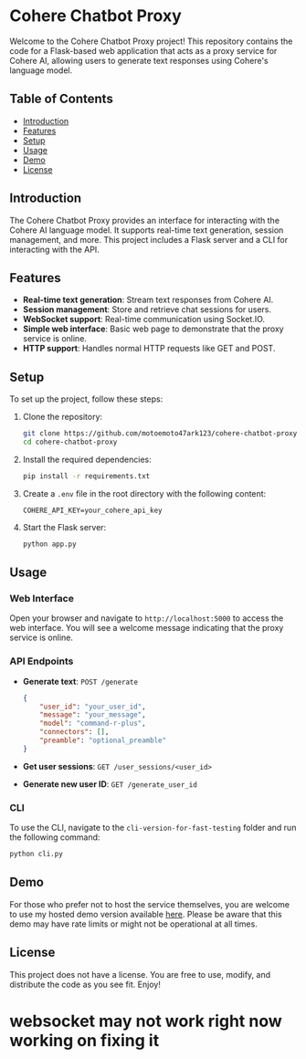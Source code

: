 # Cohere Chatbot Proxy
Welcome to the Cohere Chatbot Proxy project! This repository contains the code for a Flask-based web application that acts as a proxy service for Cohere AI, allowing users to generate text responses using Cohere's language model.

## Table of Contents
- [Introduction](#introduction)
- [Features](#features)
- [Setup](#setup)
- [Usage](#usage)
- [Demo](#demo)
- [License](#license)

## Introduction

The Cohere Chatbot Proxy provides an interface for interacting with the Cohere AI language model. It supports real-time text generation, session management, and more. This project includes a Flask server and a CLI for interacting with the API.

## Features

- **Real-time text generation**: Stream text responses from Cohere AI.
- **Session management**: Store and retrieve chat sessions for users.
- **WebSocket support**: Real-time communication using Socket.IO.
- **Simple web interface**: Basic web page to demonstrate that the proxy service is online.
- **HTTP support**: Handles normal HTTP requests like GET and POST.

## Setup

To set up the project, follow these steps:

1. Clone the repository:
    ```sh
    git clone https://github.com/motoemoto47ark123/cohere-chatbot-proxy.git
    cd cohere-chatbot-proxy
    ```

2. Install the required dependencies:
    ```sh
    pip install -r requirements.txt
    ```

3. Create a `.env` file in the root directory with the following content:
    ```
    COHERE_API_KEY=your_cohere_api_key
    ```

4. Start the Flask server:
    ```sh
    python app.py
    ```

## Usage

### Web Interface

Open your browser and navigate to `http://localhost:5000` to access the web interface. You will see a welcome message indicating that the proxy service is online.

### API Endpoints

- **Generate text**: `POST /generate`
    ```json
    {
        "user_id": "your_user_id",
        "message": "your_message",
        "model": "command-r-plus",
        "connectors": [],
        "preamble": "optional_preamble"
    }
    ```

- **Get user sessions**: `GET /user_sessions/<user_id>`

- **Generate new user ID**: `GET /generate_user_id`

### CLI

To use the CLI, navigate to the `cli-version-for-fast-testing` folder and run the following command:

```sh
python cli.py
```

## Demo

For those who prefer not to host the service themselves, you are welcome to use my hosted demo version available [here](https://cohere-ai.motoemotovps.xyz). Please be aware that this demo may have rate limits or might not be operational at all times.

## License

This project does not have a license. You are free to use, modify, and distribute the code as you see fit. Enjoy!
# websocket may not work right now working on fixing it
